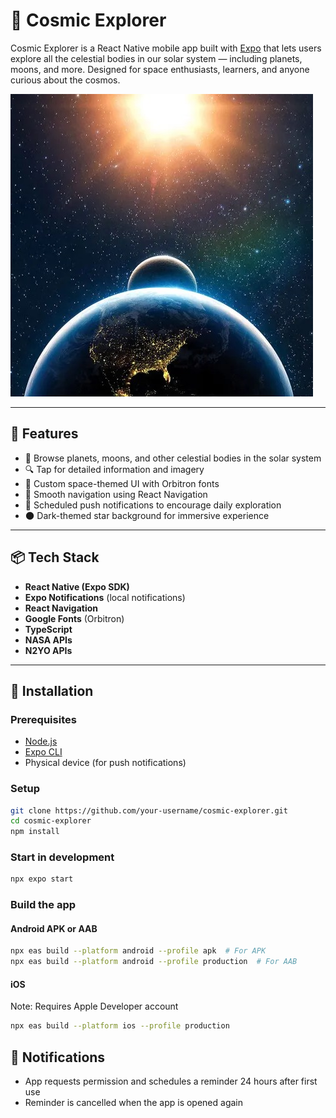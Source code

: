 # 🌌 Cosmic Explorer

Cosmic Explorer is a React Native mobile app built with [Expo](https://expo.dev) that lets users explore all the celestial bodies in our solar system — including planets, moons, and more. Designed for space enthusiasts, learners, and anyone curious about the cosmos.

![splash](./assets/splash.png)

---

## 🚀 Features

- 📖 Browse planets, moons, and other celestial bodies in the solar system
- 🔍 Tap for detailed information and imagery
- 🎨 Custom space-themed UI with Orbitron fonts
- 📱 Smooth navigation using React Navigation
- 🔔 Scheduled push notifications to encourage daily exploration
- 🌑 Dark-themed star background for immersive experience

---

## 📦 Tech Stack

- **React Native (Expo SDK)**
- **Expo Notifications** (local notifications)
- **React Navigation**
- **Google Fonts** (Orbitron)
- **TypeScript**
- **NASA APIs**
- **N2YO APIs**

---

## 📲 Installation

### Prerequisites

- [Node.js](https://nodejs.org/)
- [Expo CLI](https://docs.expo.dev/get-started/installation/)
- Physical device (for push notifications)

### Setup

```bash
git clone https://github.com/your-username/cosmic-explorer.git
cd cosmic-explorer
npm install
```

### Start in development

```bash
npx expo start
```

### Build the app

#### Android APK or AAB

```bash
npx eas build --platform android --profile apk  # For APK
npx eas build --platform android --profile production  # For AAB
```
#### iOS

Note: Requires Apple Developer account

```bash
npx eas build --platform ios --profile production
```

## 🔔 Notifications

- App requests permission and schedules a reminder 24 hours after first use
- Reminder is cancelled when the app is opened again  

